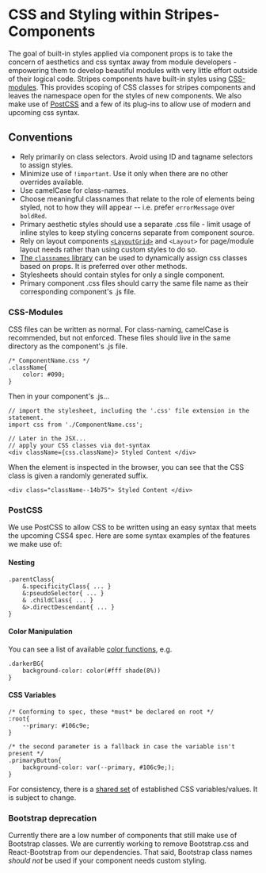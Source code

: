 # CSS and Styling within Stripes-Components
The goal of built-in styles applied via component props is to take the concern of aesthetics and css syntax away from module developers - empowering them to develop beautiful modules with very little effort outside of their logical code.
Stripes components have built-in styles using [CSS-modules](https://github.com/css-modules/css-modules/blob/master/README.md). This provides scoping of CSS classes for stripes components and leaves the namespace open for the styles of new components.
We also make use of [PostCSS](https://github.com/postcss/postcss) and a few of its plug-ins to allow use of modern and upcoming css syntax.

## Conventions
* Rely primarily on class selectors. Avoid using ID and tagname selectors to assign styles.
* Minimize use of `!important`. Use it only when there are no other overrides available.
* Use camelCase for class-names.
* Choose meaningful classnames that relate to the role of elements being styled, not to how they will appear -- i.e. prefer `errorMessage` over `boldRed`.
* Primary aesthetic styles should use a separate .css file - limit usage of inline styles to keep styling concerns separate from component source.
* Rely on layout components [`<LayoutGrid>`](../lib/LayoutGrid) and `<Layout>` for page/module layout needs rather than using custom styles to do so.
* [The `classnames` library](https://github.com/JedWatson/classnames) can be used to dynamically assign css classes based on props. It is preferred over other methods.
* Stylesheets should contain styles for only a single component.
* Primary component .css files should carry the same file name as their corresponding component's .js file.

### CSS-Modules
CSS files can be written as normal. For class-naming, camelCase is recommended, but not enforced. These files should live in the same directory as the component's .js file.
``` 
/* ComponentName.css */
.className{
    color: #090;
} 
```
Then in your component's .js...
```
// import the stylesheet, including the '.css' file extension in the statement.
import css from './ComponentName.css';

// Later in the JSX...
// apply your CSS classes via dot-syntax
<div className={css.className}> Styled Content </div>
```
When the element is inspected in the browser, you can see that the CSS class is given a randomly generated suffix.
```
<div class="className--14b75"> Styled Content </div>
```

### PostCSS
We use PostCSS to allow CSS to be written using an easy syntax that meets the upcoming CSS4 spec. Here are some syntax examples of the features we make use of: 
#### Nesting
```
.parentClass{
    &.specificityClass{ ... }
    &:pseudoSelector{ ... }
    & .childClass{ ... }
    &>.directDescendant{ ... }
}
```
#### Color Manipulation
You can see a list of available [color functions](https://github.com/postcss/postcss-color-function/blob/master/README.md#list-of-color-adjuster), e.g.
```
.darkerBG{
    background-color: color(#fff shade(8%))
}
```
#### CSS Variables
```
/* Conforming to spec, these *must* be declared on root */
:root{
    --primary: #106c9e;
}

/* the second parameter is a fallback in case the variable isn't present */
.primaryButton{
    background-color: var(--primary, #106c9e;);
}
```
For consistency, there is a [shared set](../lib/variables.css) of established CSS variables/values.
It is subject to change.

### Bootstrap deprecation
Currently there are a low number of components that still make use of Bootstrap classes. We are currently working to remove Bootstrap.css and React-Bootstrap from our dependencies. That said, Bootstrap class names *should not* be used if your component needs custom styling.


